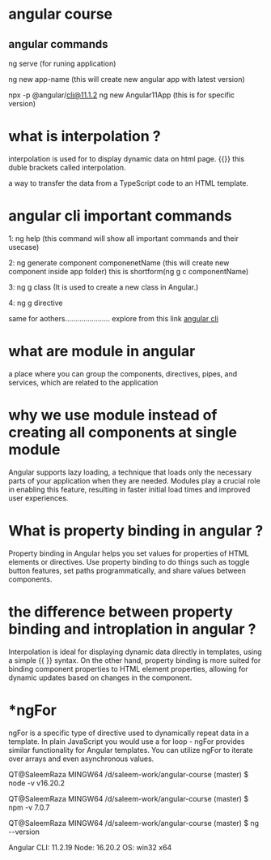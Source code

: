 # angular course 


## angular commands

ng serve (for runing application)

ng new app-name (this will create new angular app with latest version)

npx -p @angular/cli@11.1.2 ng new Angular11App (this is for specific version)



# what is interpolation ?

interpolation is used for to display dynamic data on html page. 
{{}}  this duble brackets called interpolation.

a way to transfer the data from a TypeScript code to an HTML template.


# angular cli important commands

1: ng help (this command will show all important commands and their usecase)

2: ng generate component componenetName (this will create new component inside app folder)
this is shortform(ng g c componentName)

3: ng g class <class-name> (It is used to create a new class in Angular.)

4: ng g directive <directive-name>

same for aothers...................... explore from this link [angular cli](https://angular.io/cli)


# what are module in angular

a place where you can group the components, directives, pipes, and services, which are related to the application

# why we use module instead of creating all components at single module 

Angular supports lazy loading, a technique that loads only the necessary parts of your application when they are needed. Modules play a crucial role in enabling this feature, resulting in faster initial load times and improved user experiences.


# What is property binding in angular ?

Property binding in Angular helps you set values for properties of HTML elements or directives. Use property binding to do things such as toggle button features, set paths programmatically, and share values between components.

# the difference between property binding and introplation in angular ?

Interpolation is ideal for displaying dynamic data directly in templates, using a simple {{ }} syntax. On the other hand, property binding is more suited for binding component properties to HTML element properties, allowing for dynamic updates based on changes in the component.

# *ngFor

ngFor is a specific type of directive used to dynamically repeat data in a template. In plain JavaScript you would use a for loop - ngFor provides similar functionality for Angular templates. You can utilize ngFor to iterate over arrays and even asynchronous values.




 QT@SaleemRaza MINGW64 /d/saleem-work/angular-course (master)
$ node -v
v16.20.2

QT@SaleemRaza MINGW64 /d/saleem-work/angular-course (master)
$ npm -v
7.0.7

QT@SaleemRaza MINGW64 /d/saleem-work/angular-course (master)
$ ng --version


Angular CLI: 11.2.19
Node: 16.20.2
OS: win32 x64
